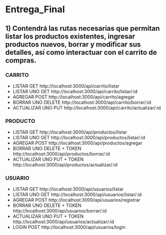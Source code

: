 # Entrega_Final 

## 1) Contendrá las rutas necesarias que permitan listar los productos existentes, ingresar productos nuevos, borrar y modificar sus detalles, así como interactuar con el carrito de compras.
### CARRITO
* LISTAR GET http://localhost:3000/api/carrito/listar
* LISTAR UNO GET http://localhost:3000/api/carrito/listar/:id
* AGREGAR POST http://localhost:3000/api/carrito/agregar
* BORRAR UNO DELETE http://localhost:3000/api/carrito/borrar/:id
* ACTUALIZAR UNO PUT http://localhost:3000/api/carrito/actualizar/:id

### PRODUCTO
* LISTAR GET http://localhost:3000/api/productos/listar
* LISTAR UNO GET http://localhost:3000/api/productos/listar/:id
* AGREGAR POST http://localhost:3000/api/productos/agregar
* BORRAR UNO DELETE + TOKEN http://localhost:3000/api/productos/borrar/:id
* ACTUALIZAR UNO PUT + TOKEN http://localhost:3000/api/productos/actualizar/:id

### USUARIO
* LISTAR GET http://localhost:3000/api/usuarios/listar
* LISTAR UNO GET http://localhost:3000/api/usuarios/listar/:id
* AGREGAR POST http://localhost:3000/api/usuarios/registrar
* BORRAR UNO DELETE + TOKEN http://localhost:3000/api/usuarios/borrar/:id
* ACTUALIZAR UNO PUT + TOKEN http://localhost:3000/api/usuarios/actualizar/:id
* LOGIN POST http://localhost:3000/api/usuarios/login
